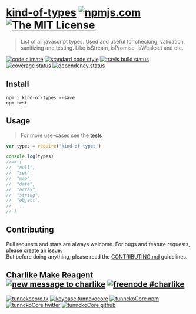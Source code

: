 # [kind-of-types][author-www-url] [![npmjs.com][npmjs-img]][npmjs-url] [![The MIT License][license-img]][license-url] 

> List of all javascript types. Used and useful for checking, validation, sanitizing and testing. Like isStream, isPromise, isWeakset and etc.

[![code climate][codeclimate-img]][codeclimate-url] [![standard code style][standard-img]][standard-url] [![travis build status][travis-img]][travis-url] [![coverage status][coveralls-img]][coveralls-url] [![dependency status][david-img]][david-url]


## Install
```
npm i kind-of-types --save
npm test
```


## Usage
> For more use-cases see the [tests](./test.js)

```js
var types = require('kind-of-types')

console.log(types)
//=> [
//  "null",
//  "set",
//  "map",
//  "date",
//  "array",
//  "string",
//  "object",
//  ...
// ]
```


## Contributing

Pull requests and stars are always welcome. For bugs and feature requests, [please create an issue](https://github.com/tunnckoCore/kind-of-types/issues/new).  
But before doing anything, please read the [CONTRIBUTING.md](./CONTRIBUTING.md) guidelines.


## [Charlike Make Reagent](http://j.mp/1stW47C) [![new message to charlike][new-message-img]][new-message-url] [![freenode #charlike][freenode-img]][freenode-url]

[![tunnckocore.tk][author-www-img]][author-www-url] [![keybase tunnckocore][keybase-img]][keybase-url] [![tunnckoCore npm][author-npm-img]][author-npm-url] [![tunnckoCore twitter][author-twitter-img]][author-twitter-url] [![tunnckoCore github][author-github-img]][author-github-url]


[npmjs-url]: https://www.npmjs.com/package/kind-of-types
[npmjs-img]: https://img.shields.io/npm/v/kind-of-types.svg?label=kind-of-types

[license-url]: https://github.com/tunnckoCore/kind-of-types/blob/master/LICENSE.md
[license-img]: https://img.shields.io/badge/license-MIT-blue.svg


[codeclimate-url]: https://codeclimate.com/github/tunnckoCore/kind-of-types
[codeclimate-img]: https://img.shields.io/codeclimate/github/tunnckoCore/kind-of-types.svg

[travis-url]: https://travis-ci.org/tunnckoCore/kind-of-types
[travis-img]: https://img.shields.io/travis/tunnckoCore/kind-of-types.svg

[coveralls-url]: https://coveralls.io/r/tunnckoCore/kind-of-types
[coveralls-img]: https://img.shields.io/coveralls/tunnckoCore/kind-of-types.svg

[david-url]: https://david-dm.org/tunnckoCore/kind-of-types
[david-img]: https://img.shields.io/david/dev/tunnckoCore/kind-of-types.svg

[standard-url]: https://github.com/feross/standard
[standard-img]: https://img.shields.io/badge/code%20style-standard-brightgreen.svg


[author-www-url]: http://www.tunnckocore.tk
[author-www-img]: https://img.shields.io/badge/www-tunnckocore.tk-fe7d37.svg

[keybase-url]: https://keybase.io/tunnckocore
[keybase-img]: https://img.shields.io/badge/keybase-tunnckocore-8a7967.svg

[author-npm-url]: https://www.npmjs.com/~tunnckocore
[author-npm-img]: https://img.shields.io/badge/npm-~tunnckocore-cb3837.svg

[author-twitter-url]: https://twitter.com/tunnckoCore
[author-twitter-img]: https://img.shields.io/badge/twitter-@tunnckoCore-55acee.svg

[author-github-url]: https://github.com/tunnckoCore
[author-github-img]: https://img.shields.io/badge/github-@tunnckoCore-4183c4.svg

[freenode-url]: http://webchat.freenode.net/?channels=charlike
[freenode-img]: https://img.shields.io/badge/freenode-%23charlike-5654a4.svg

[new-message-url]: https://github.com/tunnckoCore/messages
[new-message-img]: https://img.shields.io/badge/send%20me-message-green.svg
